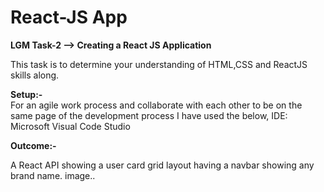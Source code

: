 # React-JS App

**LGM Task-2 --> Creating a React JS Application**

This task is to determine your understanding of HTML,CSS and ReactJS skills along.

**Setup:-**</br>
For an agile work process and collaborate with each other to be on the same page of the development process I have used the below, 
IDE: Microsoft Visual Code Studio

**Outcome:-**</br>

A React API showing a user card grid layout having a navbar showing any brand name.
image..

